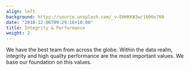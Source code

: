 ```yaml
---
align: left
background: https://source.unsplash.com/_v-EHHKKW3w/1600x700
date: "2018-12-06T09:29:16+10:00"
title: Integrity & Performance
weight: 2
---
```


We have the best team from across the globe. Within the data realm, integrity and high quality performance are the most important values. We base our foundation on this values.